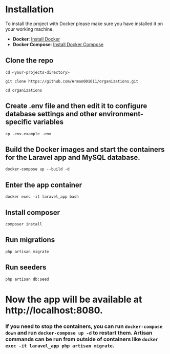 # Installation

To install the project with Docker please make sure you have installed it on your working machine.

- **Docker**: [Install Docker](https://docs.docker.com/get-docker/)
- **Docker Compose**: [Install Docker Compose](https://docs.docker.com/compose/install/)

## Clone the repo
`cd <your-projects-directory>`

`git clone https://github.com/Arman001011/organizations.git`

`cd organizations`

## Create .env file and then edit it to configure database settings and other environment-specific variables

`cp .env.example .env`

## Build the Docker images and start the containers for the Laravel app and MySQL database.

`docker-compose up --build -d`

## Enter the app container

`docker exec -it laravel_app bash`

## Install composer

`composer install`

## Run migrations

`php artisan migrate`

## Run seeders

`php artisan db:seed`

# Now the app will be available at http://localhost:8080.

### If you need to stop the containers, you can run `docker-compose down` and run `docker-compose up -d` to restart them. Artisan commands can be run from outside of containers like `docker exec -it laravel_app php artisan migrate`.
